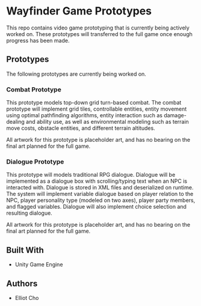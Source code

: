 # Wayfinder Game Prototypes

This repo contains video game prototyping that is currently being actively worked on. These prototypes will transferred to the full game once enough progress has been made.

## Prototypes

The following prototypes are currently being worked on.

### Combat Prototype

This prototype models top-down grid turn-based combat. The combat prototype will implement grid tiles, controllable entities, entity movement using optimal pathfinding algorithms, entity interaction such as damage-dealing and ability use, as well as environmental modeling such as terrain move costs, obstacle entities, and different terrain altitudes.

All artwork for this prototype is placeholder art, and has no bearing on the final art planned for the full game.

### Dialogue Prototype

This prototype will models traditional RPG dialogue. Dialogue will be implemented as a dialogue box with scrolling/typing text when an NPC is interacted with. Dialogue is stored in XML files and deserialized on runtime. The system will implement variable dialogue based on player relation to the NPC, player personality type (modeled on two axes), player party members, and flagged variables. Dialogue will also implement choice selection and resulting dialogue.

All artwork for this prototype is placeholder art, and has no bearing on the final art planned for the full game.

## Built With

* Unity Game Engine

## Authors

* Elliot Cho
